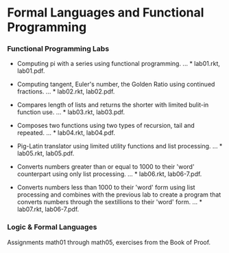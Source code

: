 # Formal Languages and Functional Programming 

### Functional Programming Labs
* Computing pi with a series using functional programming.
... * lab01.rkt, lab01.pdf.
  
* Computing tangent, Euler's number, the Golden Ratio using continued fractions.
... * lab02.rkt, lab02.pdf.
 
* Compares length of lists and returns the shorter with limited bulit-in function use.
... * lab03.rkt, lab03.pdf.

* Composes two functions using two types of recursion, tail and repeated.
... * lab04.rkt, lab04.pdf.
 
* Pig-Latin translator using limited utility functions and list processing.
... * lab05.rkt, lab05.pdf.

* Converts numbers greater than or equal to 1000 to their 'word' counterpart using only list processing.
... * lab06.rkt, lab06-7.pdf.
 
* Converts numbers less than 1000 to their 'word' form using list processing and combines with the previous lab to create a program that converts numbers through the sextillions to their 'word' form.
... * lab07.rkt, lab06-7.pdf.

### Logic & Formal Languages
Assignments math01 through math05, exercises from the Book of Proof. 
